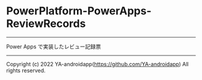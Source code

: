 # PowerPlatform-PowerApps-ReviewRecords

---

Power Apps で実装したレビュー記録票

---

Copyright (c) 2022 YA-androidapp(https://github.com/YA-androidapp) All rights reserved.
